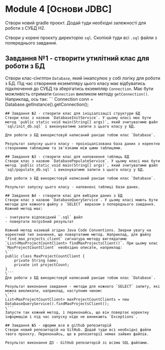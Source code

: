# Module 4 [Основи JDBC]

Створи новий gradle проєкт. Додай туди необхідні залежності для роботи з СУБД H2.

Створи у корені проєкту директорію `sql`. Скопіюй туди всі `.sql` файли з попереднього завдання.

## Завдання №1 - створити утилітний клас для роботи з БД
Створи клас-сінглтон `Database`, який інкапсулює у собі логіку для роботи з БД. Під час створення екземпляру цього класу має відбуватись підключення до СУБД та зберігатись екземпляр `Connection`. Має бути можливість отримати `Connection` викликом методу `getConnection()`. Наприклад, ось так:
\```
Connection conn = Database.getInstance().getConnection();
```\
## Завдання №2 - створити клас для ініціалізації структури БД
Створи клас з назвою `DatabaseInitService`. У цьому класі має бути метод `public static void main(String[] args)`, який зчитуватиме файл `sql/init_db.sql` і виконуватиме запити з цього класу у БД.

Для роботи з БД використовуй написаний раніше тобою клас `Database`.

Результат запуску цього класу - проініцалізована база даних з коректно створеними таблицями та зв'язками між цими таблицями.

## Завдання №3 - створити клас для наповнення таблиць БД
Створи клас з назвою `DatabasePopulateService`. У цьому класі має бути метод `public static void main(String[] args)`, який зчитуватиме файл `sql/populate_db.sql` і виконуватиме запити з цього класу у БД.

Для роботи з БД використовуй написаний раніше тобою клас `Database`.

Результат запуску цього класу - наповнені таблиці бази даних.

## Завдання №4 - створити клас для вибірки даних з БД
Створи клас з назвою `DatabaseQueryService`. У цьому класі мають бути методи для кожного файлу з `SELECT` виразом з попереднього завдання. Кожний метод має:

- зчитувати відповідний `.sql` файл
- повертати потрібний результат

Кожний метод називай згідно Java Code Conventions. Зверни увагу на коректний тип значення, що повертатиме метод. Наприклад, для файлу `find_max_projects_client` сигнатура методу виглядатиме `List<MaxProjectCountClient> findMaxProjectsClient()`. При цьому клас `MaxProjectCountClient` необхідно описати, наприклад:
\```
public class MaxProjectCountClient {
    private String name;
    private int projectCount;
}
\```
Для роботи з БД використовуй написаний раніше тобою клас `Database`.

Результат виконання завдання - методи для кожного `SELECT` запиту, які можна викликати, наприклад, наступним чином:
\```
List<MaxProjectCountClient> maxProjectCountClients = new DatabaseQueryService().findMaxProjectsClient();
\```
Запусти так кожний метод, і переконайсь, що він повертає коректну інформацію і під час запуску ніде не виникають `Exceptions`.

## Завдання №5 - оформи все в github репозиторій
Створи новий репозиторій на GitHub. Додай туди всі необхідні файли твого проєкту. Переконайсь, що в репозиторії немає зайвих файлів.

Результат виконання ДЗ - GitHub репозиторій зі всіма SQL файлами.

